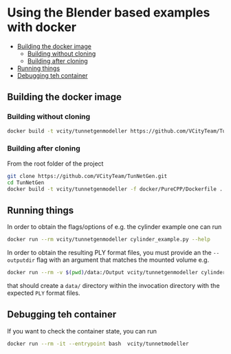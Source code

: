 # Using the Blender based examples with docker 
<!-- TOC -->

- [Building the docker image](#building-the-docker-image)
  - [Building without cloning](#building-without-cloning)
  - [Building after cloning](#building-after-cloning)
- [Running things](#running-things)
- [Debugging teh container](#debugging-teh-container)

<!-- /TOC -->

## Building the docker image

### Building without cloning

```bash
docker build -t vcity/tunnetgenmodeller https://github.com/VCityTeam/TunNetGen.git -f docker/WithModeller/Dockerfile
```

### Building after cloning

From the root folder of the project
```bash
git clone https://github.com/VCityTeam/TunNetGen.git
cd TunNetGen
docker build -t vcity/tunnetgenmodeller -f docker/PureCPP/Dockerfile .
```

## Running things

In order to obtain the flags/options of e.g. the cylinder example one can run

```bash
docker run --rm vcity/tunnetgenmodeller cylinder_example.py --help
```

In order to obtain the resulting PLY format files, you must provide an the 
`--outputdir` flag with an argument that matches the mounted volume e.g.

```bash
docker run --rm -v $(pwd)/data:/Output vcity/tunnetgenmodeller cylinder_example.py --subdivision 5 --outputdir /Output 
```

that should create a `data/` directory within the invocation directory with
the expected `PLY` format files.

## Debugging teh container
If you want to check the container state, you can run
```bash
docker run --rm -it --entrypoint bash  vcity/tunnetmodeller
```
